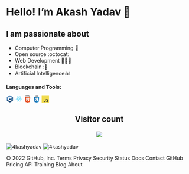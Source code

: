 
   
# Hello! I’m Akash Yadav 👋

<!---## About Me--->

## I am passionate about

- Computer Programming :robot:
- Open source :octocat:
- Web Development 👩🏾‍💻
- Blockchain :🔗
- Artificial Intelligence:📊 

**Languages and Tools:**  

<code><img height="20" src="https://raw.githubusercontent.com/github/explore/80688e429a7d4ef2fca1e82350fe8e3517d3494d/topics/cpp/cpp.png"></code>
<code><img height="20" src="https://raw.githubusercontent.com/github/explore/80688e429a7d4ef2fca1e82350fe8e3517d3494d/topics/react-native/react-native.png"></code>
<code><img height="20" src="https://raw.githubusercontent.com/github/explore/80688e429a7d4ef2fca1e82350fe8e3517d3494d/topics/html/html.png"></code>
<code><img height="20" src="https://raw.githubusercontent.com/github/explore/5c058a388828bb5fde0bcafd4bc867b5bb3f26f3/topics/css/css.png"></code>
<code><img height="20" src="https://raw.githubusercontent.com/github/explore/80688e429a7d4ef2fca1e82350fe8e3517d3494d/topics/javascript/javascript.png"></code>    

## <p align="center">Visitor count </p> 
 <p align="center"> 
  <img src="https://profile-counter.glitch.me/4kashyadav/count.svg" />
</p>


<!---
4kashyadav/4kashyadav is a ✨ special ✨ repository because its `README.md` (this file) appears on your GitHub profile.
You can click the Preview link to take a look at your changes.
--->
<img src="https://github-readme-stats.vercel.app/api?username=4kashyadav&show_icons=true&theme=chartreuse-dark" alt="4kashyadav"/>       
<img src="https://github-readme-stats.vercel.app/api/top-langs/?username=4kashyadav&theme=chartreuse-dark&layout=compact" alt="4kashyadav" />


© 2022 GitHub, Inc.
Terms
Privacy
Security
Status
Docs
Contact GitHub
Pricing
API
Training
Blog
About
